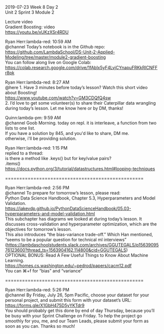 
2019-07-23 Week 8 Day 2    
Unit 2 Sprint 3 Module 2   

Lecture video  
Gradient Boosting: video   
https://youtu.be/xUKzXSr4RDU   

Ryan Herr:lambda-red: 10:59 AM  
@channel Today’s notebook is in the Github repo:   
https://github.com/LambdaSchool/DS-Unit-2-Applied-Modeling/tree/master/module2-gradient-boosting  
You can follow along live on Google Colab:    
https://colab.research.google.com/drive/1fAblx5yF4LvjCYnapuFRKkRICNFFr8pk   

Ryan Herr:lambda-red: 8:27 AM    
@here  1. Have 3 minutes before today’s lesson? Watch this short video about Boosting!    
https://www.youtube.com/watch?v=GM3CDQfQ4sw  
2. I’d love to get some volunteer(s) to share their Caterpillar data wrangling during today’s lesson. Let me know here or by DM, thanks!    

Quinn:lambda-pm: 9:59 AM  
@channel Goob Morning. today on repl. it is interleave, a function from two lists to one list.  
If you have a solution by 845, and you'd like to share, DM me.  
otherwise, i'll be providing solution. 

Ryan Herr:lambda-red: 1:15 PM  
replied to a thread:  
is there a method like .keys() but for key/value pairs?  
.items()  
https://docs.python.org/3/tutorial/datastructures.html#looping-techniques    

=================================================  

Ryan Herr:lambda-red: 2:56 PM    
@channel To prepare for tomorrow’s lesson, please read:    
Python Data Science Handbook, Chapter 5.3, Hyperparameters and Model Validation.  
https://jakevdp.github.io/PythonDataScienceHandbook/05.03-hyperparameters-and-model-validation.html  
This subchapter has diagrams we looked at during today’s lesson. It discusses cross-validation and hyperparameter optimization, which are the objectives for tomorrow’s lesson.  
This also introduces “the bias-variance trade-off.” Which Han mentioned, “seems to be a popular question for technical ml interviews”   
(https://lambdaschoolstudents.slack.com/archives/GGUTEGALS/p1563909576123600?thread_ts=1563904162.114800&cid=GGUTEGALS)  
OPTIONAL BONUS: Read A Few Useful Things to Know About Machine Learning.    
https://homes.cs.washington.edu/~pedrod/papers/cacm12.pdf    
You can ⌘+f for “bias” and “variance”    

=================================================

Ryan Herr:lambda-red: 5:26 PM   
@channel By Friday, July 26, 5pm Pacific, choose your dataset for your personal project, and submit this form with your dataset’s URL: https://forms.gle/X1GbH475D5yYKTdr9    
You should probably get this done by end of day Thursday, because you’ll be busy with your Sprint Challenge on Friday. To help the project go smoothly for you, me, and our Team Leads, please submit your form as soon as you can. Thanks so much!   


